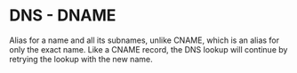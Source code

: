 # DNS - DNAME


Alias for a name and all its subnames, unlike CNAME, which is an alias
for only the exact name. Like a CNAME record, the DNS lookup will
continue by retrying the lookup with the new name.

